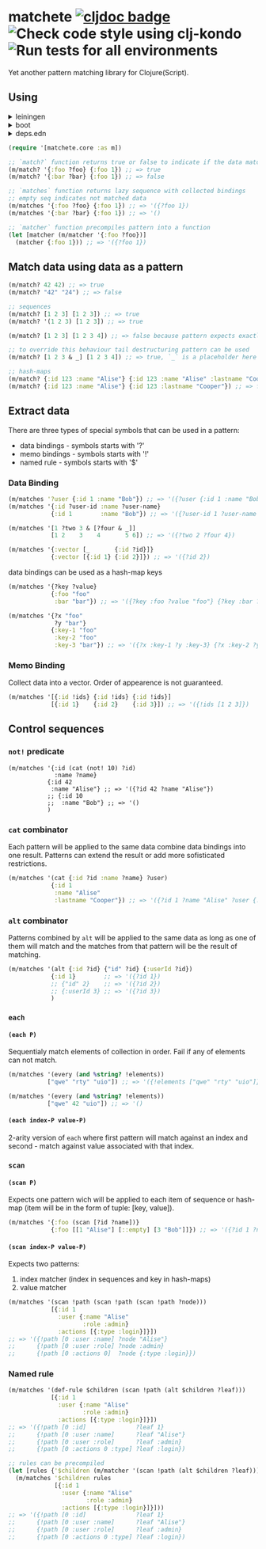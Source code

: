 # matchete [![cljdoc badge](https://cljdoc.org/badge/io.xapix/matchete)](https://cljdoc.org/d/io.xapix/matchete/CURRENT) ![Check code style using clj-kondo](https://github.com/xapix-io/matchete/workflows/Check%20code%20style%20using%20clj-kondo/badge.svg?branch=master) ![Run tests for all environments](https://github.com/xapix-io/matchete/workflows/Run%20tests%20for%20all%20environments/badge.svg?branch=master)

Yet another pattern matching library for Clojure(Script).

## Using

<details><summary>leiningen</summary>
<p>

```
[io.xapix/matchete "1.1.0"]
```

</p>
</details>

<details><summary>boot</summary>
<p>

```
(set-env! :dependencies #(conj % [io.xapix/matchete "1.1.0"]))
```

</p>
</details>

<details><summary>deps.edn</summary>
<p>

```
{:deps {io.xapix/matchete {:mvn/version "1.1.0"}}}
```

</p>
</details>

```clojure
(require '[matchete.core :as m])

;; `match?` function returns true or false to indicate if the data matches the pattern
(m/match? '{:foo ?foo} {:foo 1}) ;; => true
(m/match? '{:bar ?bar} {:foo 1}) ;; => false

;; `matches` function returns lazy sequence with collected bindings
;; empty seq indicates not matched data
(m/matches '{:foo ?foo} {:foo 1}) ;; => '({?foo 1})
(m/matches '{:bar ?bar} {:foo 1}) ;; => '()

;; `matcher` function precompiles pattern into a function
(let [matcher (m/matcher '{:foo ?foo})]
  (matcher {:foo 1})) ;; => '({?foo 1})
```

## Match data using data as a pattern

```clojure
(m/match? 42 42) ;; => true
(m/match? "42" "24") ;; => false

;; sequences
(m/match? [1 2 3] [1 2 3]) ;; => true
(m/match? '(1 2 3) [1 2 3]) ;; => true

(m/match? [1 2 3] [1 2 3 4]) ;; => false because pattern expects exactly 3 elements

;; to override this behaviour tail destructuring pattern can be used
(m/match? [1 2 3 & _] [1 2 3 4]) ;; => true, `_` is a placeholder here that will match to any provided data

;; hash-maps
(m/match? {:id 123 :name "Alise"} {:id 123 :name "Alise" :lastname "Cooper"}) ;; => true
(m/match? {:id 123 :name "Alise"} {:id 123 :lastname "Cooper"}) ;; => false because `:name` key is missing
```

## Extract data

There are three types of special symbols that can be used in a pattern:

* data bindings - symbols starts with '?'
* memo bindings - symbols starts with '!'
* named rule - symbols starts with '$'

### Data Binding

```clojure
(m/matches '?user {:id 1 :name "Bob"}) ;; => '({?user {:id 1 :name "Bob"}})
(m/matches '{:id ?user-id :name ?user-name}
            {:id 1        :name "Bob"}) ;; => '({?user-id 1 ?user-name "Bob"})

(m/matches '[1 ?two 3 & [?four & _]]
            [1 2    3    4       5 6]) ;; => '({?two 2 ?four 4})

(m/matches '{:vector [_       {:id ?id}]}
            {:vector [{:id 1} {:id 2}]}) ;; => '({?id 2})
```

data bindings can be used as a hash-map keys

```clojure
(m/matches '{?key ?value}
            {:foo "foo"
             :bar "bar"}) ;; => '({?key :foo ?value "foo"} {?key :bar ?value "bar"})

(m/matches '{?x "foo"
             ?y "bar"}
            {:key-1 "foo"
             :key-2 "foo"
             :key-3 "bar"}) ;; => '({?x :key-1 ?y :key-3} {?x :key-2 ?y :key-3})
```

### Memo Binding

Collect data into a vector. Order of appearence is not guaranteed.

```clojure
(m/matches '[{:id !ids} {:id !ids} {:id !ids}]
            [{:id 1}    {:id 2}    {:id 3}]) ;; => '({!ids [1 2 3]})
```

## Control sequences

### `not!` predicate

```
(m/matches '{:id (cat (not! 10) ?id)
             :name ?name}
           {:id 42
            :name "Alise"} ;; => '({?id 42 ?name "Alise"})
           ;; {:id 10
           ;;  :name "Bob"} ;; => '()
           )
```

### `cat` combinator

Each pattern will be applied to the same data combine data bindings into one result. Patterns can extend the result or add more sofisticated restrictions.

```clojure
(m/matches '(cat {:id ?id :name ?name} ?user)
            {:id 1
             :name "Alise"
             :lastname "Cooper"}) ;; => '({?id 1 ?name "Alise" ?user {:id 1 :name "Alise" :lastname "Cooper"}})
```

### `alt` combinator

Patterns combined by `alt` will be applied to the same data as long as one of them will match and the matches from that pattern will be the result of matching.

```clojure
(m/matches '(alt {:id ?id} {"id" ?id} {:userId ?id})
            {:id 1}        ;; => '({?id 1})
            ;; {"id" 2}    ;; => '({?id 2})
            ;; {:userId 3} ;; => '({?id 3})
            )
```

### `each`

#### `(each P)`

Sequentialy match elements of collection in order. Fail if any of elements can not match.

```clojure
(m/matches '(every (and %string? !elements))
           ["qwe" "rty" "uio"]) ;; => '({!elements ["qwe" "rty" "uio"]})

(m/matches '(every (and %string? !elements))
           ["qwe" 42 "uio"]) ;; => '()
```

#### `(each index-P value-P)`

2-arity version of `each` where first pattern will match against an index and second - match against value associated with that index.

### `scan`

#### `(scan P)`

Expects one pattern wich will be applied to each item of sequence or hash-map (item will be in the form of tuple: [key, value]).

```clojure
(m/matches '{:foo (scan [?id ?name])}
            {:foo [[1 "Alise"] [::empty] [3 "Bob"]]}) ;; => '({?id 1 ?name "Alise"} {?id 3 ?name "Bob"})'
```

#### `(scan index-P value-P)`

Expects two patterns:

  1. index matcher (index in sequences and key in hash-maps)
  1. value matcher

```clojure
(m/matches '(scan !path (scan !path (scan !path ?node)))
            [{:id 1
              :user {:name "Alise"
                     :role :admin}
              :actions [{:type :login}]}])
;; => '({!path [0 :user :name] ?node "Alise"}
;;      {!path [0 :user :role] ?node :admin}
;;      {!path [0 :actions 0]  ?node {:type :login}})
```

### Named rule

```clojure
(m/matches '(def-rule $children (scan !path (alt $children ?leaf)))
            [{:id 1
              :user {:name "Alise"
                     :role :admin}
              :actions [{:type :login}]}])
;; => '({!path [0 :id]              ?leaf 1}
;;      {!path [0 :user :name]      ?leaf "Alise"}
;;      {!path [0 :user :role]      ?leaf :admin}
;;      {!path [0 :actions 0 :type] ?leaf :login})

;; rules can be precompiled
(let [rules {'$children (m/matcher '(scan !path (alt $children ?leaf)))}]
  (m/matches '$children rules
             [{:id 1
               :user {:name "Alise"
                      :role :admin}
               :actions [{:type :login}]}]))
;; => '({!path [0 :id]              ?leaf 1}
;;      {!path [0 :user :name]      ?leaf "Alise"}
;;      {!path [0 :user :role]      ?leaf :admin}
;;      {!path [0 :actions 0 :type] ?leaf :login})
```
